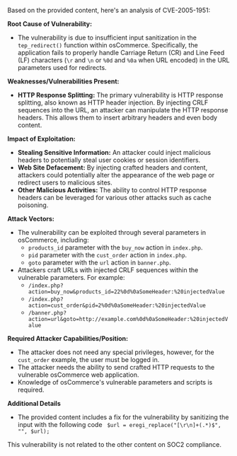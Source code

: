 Based on the provided content, here's an analysis of CVE-2005-1951:

**Root Cause of Vulnerability:**

*   The vulnerability is due to insufficient input sanitization in the `tep_redirect()` function within osCommerce. Specifically, the application fails to properly handle Carriage Return (CR) and Line Feed (LF) characters (`\r` and `\n` or `%0d` and `%0a` when URL encoded) in the URL parameters used for redirects.

**Weaknesses/Vulnerabilities Present:**

*   **HTTP Response Splitting:** The primary vulnerability is HTTP response splitting, also known as HTTP header injection. By injecting CRLF sequences into the URL, an attacker can manipulate the HTTP response headers. This allows them to insert arbitrary headers and even body content.

**Impact of Exploitation:**

*   **Stealing Sensitive Information:** An attacker could inject malicious headers to potentially steal user cookies or session identifiers.
*   **Web Site Defacement:** By injecting crafted headers and content, attackers could potentially alter the appearance of the web page or redirect users to malicious sites.
*   **Other Malicious Activities:** The ability to control HTTP response headers can be leveraged for various other attacks such as cache poisoning.

**Attack Vectors:**

*   The vulnerability can be exploited through several parameters in osCommerce, including:
    *   `products_id` parameter with the `buy_now` action in `index.php`.
    *   `pid` parameter with the `cust_order` action in `index.php`.
    *   `goto` parameter with the `url` action in `banner.php`.
*   Attackers craft URLs with injected CRLF sequences within the vulnerable parameters. For example:
    *   `/index.php?action=buy_now&products_id=22%0d%0aSomeHeader:%20injectedValue`
    *   `/index.php?action=cust_order&pid=2%0d%0aSomeHeader:%20injectedValue`
    *   `/banner.php?action=url&goto=http://example.com%0d%0aSomeHeader:%20injectedValue`

**Required Attacker Capabilities/Position:**

*   The attacker does not need any special privileges, however, for the `cust_order` example, the user must be logged in.
*   The attacker needs the ability to send crafted HTTP requests to the vulnerable osCommerce web application.
*   Knowledge of osCommerce's vulnerable parameters and scripts is required.

**Additional Details**
* The provided content includes a fix for the vulnerability by sanitizing the input with the following code ` $url = eregi_replace("[\r\n]+(.*)$", "", $url);`

This vulnerability is not related to the other content on SOC2 compliance.